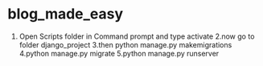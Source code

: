 # blog_made_easy
1. Open Scripts folder in Command prompt and type activate
2.now go to folder django_project
3.then python manage.py makemigrations
4.python manage.py migrate
5.python manage.py runserver
